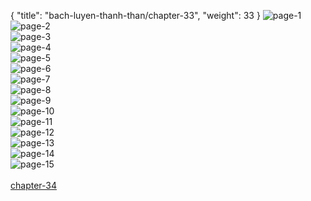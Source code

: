 { "title": "bach-luyen-thanh-than/chapter-33", "weight": 33 }
<img src="bach-luyen-thanh-than_0033_01-734ee93bbbbaafd509d164d724486973.webp" alt="page-1" origin="http://1.bp.blogspot.com/-KBnhO_Uy0k8/VySOgq5q7kI/AAAAAAAGswo/q3SNDQIVVTQ/Bach-Luyen-Thanh-Than-Chapter-32-P-2.jpg?imgmax=0"><br/>
<img src="bach-luyen-thanh-than_0033_02-dbf2da6307db2d74cf326c1efadf1588.webp" alt="page-2" origin="http://1.bp.blogspot.com/-1AIVioHdy1o/VySOhiEVHbI/AAAAAAAGsws/BEPa-URZTE4/Bach-Luyen-Thanh-Than-Chapter-32-P-3.jpg?imgmax=0"><br/>
<img src="bach-luyen-thanh-than_0033_03-3090c2b270be52660460bc01b5b78767.webp" alt="page-3" origin="http://1.bp.blogspot.com/-M4PBfUW0v5U/VySOijNPmxI/AAAAAAAGsww/0gyqtlmeZQ8/Bach-Luyen-Thanh-Than-Chapter-32-P-4.jpg?imgmax=0"><br/>
<img src="bach-luyen-thanh-than_0033_04-55a799045bdf0759787214bcc8d946f4.webp" alt="page-4" origin="http://1.bp.blogspot.com/-aR2g_5mpvgg/VySOjxBMicI/AAAAAAAGsw0/hLE4bplBoGM/Bach-Luyen-Thanh-Than-Chapter-32-P-5.jpg?imgmax=0"><br/>
<img src="bach-luyen-thanh-than_0033_05-d738ac853ceadf3f9c56a44f634e6e38.webp" alt="page-5" origin="http://1.bp.blogspot.com/-SbVpwGgcHM0/VySOk6DlvfI/AAAAAAAGsw4/C4meeYsRe8U/Bach-Luyen-Thanh-Than-Chapter-32-P-6.jpg?imgmax=0"><br/>
<img src="bach-luyen-thanh-than_0033_06-b642771b0ba81fb18230a3f5d8267e51.webp" alt="page-6" origin="http://1.bp.blogspot.com/-socVT8wCmCs/VySOmKevQuI/AAAAAAAGsw8/wSziJ8tFx50/Bach-Luyen-Thanh-Than-Chapter-32-P-7.jpg?imgmax=0"><br/>
<img src="bach-luyen-thanh-than_0033_07-e277355b38d94c071a11f0205cba1fa1.webp" alt="page-7" origin="http://1.bp.blogspot.com/-b-vV19R9pQI/VySOnMZPjCI/AAAAAAAGsxA/AxV07bHdr-w/Bach-Luyen-Thanh-Than-Chapter-32-P-8.jpg?imgmax=0"><br/>
<img src="bach-luyen-thanh-than_0033_08-b3dcd03165160b6726a575ae6ebc8f2d.webp" alt="page-8" origin="http://1.bp.blogspot.com/-kZg2ezUfEFQ/VySOocHkgqI/AAAAAAAGsxE/pbGHvuld9sw/Bach-Luyen-Thanh-Than-Chapter-32-P-9.jpg?imgmax=0"><br/>
<img src="bach-luyen-thanh-than_0033_09-b1f1d413642b8ed7d58144d3471511db.webp" alt="page-9" origin="http://1.bp.blogspot.com/-bnNUwfJzprM/VySOpnahUfI/AAAAAAAGsxI/CURn_m5Q3lk/Bach-Luyen-Thanh-Than-Chapter-32-P-10.jpg?imgmax=0"><br/>
<img src="bach-luyen-thanh-than_0033_10-172ecc7d9caa4d0bf112d2bfc4f25a0f.webp" alt="page-10" origin="http://1.bp.blogspot.com/-NlrbxrJJmBA/VySOrP-TQqI/AAAAAAAGsxM/-nEx-H9Kwj8/Bach-Luyen-Thanh-Than-Chapter-32-P-11.jpg?imgmax=0"><br/>
<img src="bach-luyen-thanh-than_0033_11-4ad3a18e3af0d9af39a0f59d9f4273fc.webp" alt="page-11" origin="http://1.bp.blogspot.com/-X4sL5FdM2hI/VySOsVa6CHI/AAAAAAAGsxQ/ARi_chL0FpI/Bach-Luyen-Thanh-Than-Chapter-32-P-12.jpg?imgmax=0"><br/>
<img src="bach-luyen-thanh-than_0033_12-8841130c172cc8534b045e230e0ecee3.webp" alt="page-12" origin="http://1.bp.blogspot.com/-oEM4Ad19D3Q/VySOtgLew-I/AAAAAAAGsxU/SIqv8SdBlJw/Bach-Luyen-Thanh-Than-Chapter-32-P-13.jpg?imgmax=0"><br/>
<img src="bach-luyen-thanh-than_0033_13-9a1bb43715278d687d88cc3d79384f88.webp" alt="page-13" origin="http://1.bp.blogspot.com/-l65UOtVKiVE/VySOuyOoKtI/AAAAAAAGsxY/VwO67Vs35ZY/Bach-Luyen-Thanh-Than-Chapter-32-P-14.jpg?imgmax=0"><br/>
<img src="bach-luyen-thanh-than_0033_14-1403557ad7eec5d08a8b6f4e0352bb77.webp" alt="page-14" origin="http://1.bp.blogspot.com/-P-AEOiPbltw/VySOwL_8j8I/AAAAAAAGsxc/zYbElTgAfSs/Bach-Luyen-Thanh-Than-Chapter-32-P-15.jpg?imgmax=0"><br/>
<img src="bach-luyen-thanh-than_0033_15-800x1231-233f78d3cb2ae325ef0227488b019515.webp" alt="page-15" origin="http://1.bp.blogspot.com/-hcLj6VjyQlA/VySOxKgYL7I/AAAAAAAGsxg/9cCgf1Wsefk/Bach-Luyen-Thanh-Than-Chapter-32-P-16.jpg?imgmax=0"><br/>
<br/><a class="nextchap" href="/bach-luyen-thanh-than/chapter-34">chapter-34</a>
